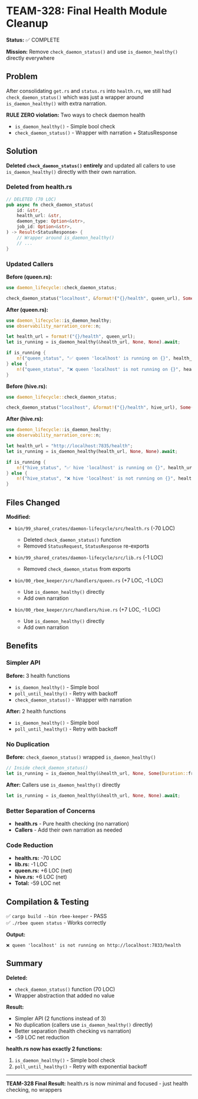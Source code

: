 # TEAM-328: Final Health Module Cleanup

**Status:** ✅ COMPLETE

**Mission:** Remove `check_daemon_status()` and use `is_daemon_healthy()` directly everywhere

## Problem

After consolidating `get.rs` and `status.rs` into `health.rs`, we still had `check_daemon_status()` which was just a wrapper around `is_daemon_healthy()` with extra narration.

**RULE ZERO violation:** Two ways to check daemon health
- `is_daemon_healthy()` - Simple bool check
- `check_daemon_status()` - Wrapper with narration + StatusResponse

## Solution

**Deleted `check_daemon_status()` entirely** and updated all callers to use `is_daemon_healthy()` directly with their own narration.

### Deleted from health.rs

```rust
// DELETED (70 LOC)
pub async fn check_daemon_status(
    id: &str,
    health_url: &str,
    daemon_type: Option<&str>,
    job_id: Option<&str>,
) -> Result<StatusResponse> {
    // Wrapper around is_daemon_healthy()
    // ...
}
```

### Updated Callers

**Before (queen.rs):**
```rust
use daemon_lifecycle::check_daemon_status;

check_daemon_status("localhost", &format!("{}/health", queen_url), Some("queen"), None).await?;
```

**After (queen.rs):**
```rust
use daemon_lifecycle::is_daemon_healthy;
use observability_narration_core::n;

let health_url = format!("{}/health", queen_url);
let is_running = is_daemon_healthy(&health_url, None, None).await;

if is_running {
    n!("queen_status", "✅ queen 'localhost' is running on {}", health_url);
} else {
    n!("queen_status", "❌ queen 'localhost' is not running on {}", health_url);
}
```

**Before (hive.rs):**
```rust
use daemon_lifecycle::check_daemon_status;

check_daemon_status("localhost", &format!("{}/health", hive_url), Some("hive"), None).await?;
```

**After (hive.rs):**
```rust
use daemon_lifecycle::is_daemon_healthy;
use observability_narration_core::n;

let health_url = "http://localhost:7835/health";
let is_running = is_daemon_healthy(health_url, None, None).await;

if is_running {
    n!("hive_status", "✅ hive 'localhost' is running on {}", health_url);
} else {
    n!("hive_status", "❌ hive 'localhost' is not running on {}", health_url);
}
```

## Files Changed

**Modified:**
- `bin/99_shared_crates/daemon-lifecycle/src/health.rs` (-70 LOC)
  - Deleted `check_daemon_status()` function
  - Removed `StatusRequest`, `StatusResponse` re-exports
  
- `bin/99_shared_crates/daemon-lifecycle/src/lib.rs` (-1 LOC)
  - Removed `check_daemon_status` from exports
  
- `bin/00_rbee_keeper/src/handlers/queen.rs` (+7 LOC, -1 LOC)
  - Use `is_daemon_healthy()` directly
  - Add own narration
  
- `bin/00_rbee_keeper/src/handlers/hive.rs` (+7 LOC, -1 LOC)
  - Use `is_daemon_healthy()` directly
  - Add own narration

## Benefits

### Simpler API
**Before:** 3 health functions
- `is_daemon_healthy()` - Simple bool
- `poll_until_healthy()` - Retry with backoff
- `check_daemon_status()` - Wrapper with narration

**After:** 2 health functions
- `is_daemon_healthy()` - Simple bool
- `poll_until_healthy()` - Retry with backoff

### No Duplication
**Before:** `check_daemon_status()` wrapped `is_daemon_healthy()`
```rust
// Inside check_daemon_status()
let is_running = is_daemon_healthy(&health_url, None, Some(Duration::from_secs(5))).await;
```

**After:** Callers use `is_daemon_healthy()` directly
```rust
let is_running = is_daemon_healthy(&health_url, None, None).await;
```

### Better Separation of Concerns
- **health.rs** - Pure health checking (no narration)
- **Callers** - Add their own narration as needed

### Code Reduction
- **health.rs:** -70 LOC
- **lib.rs:** -1 LOC
- **queen.rs:** +6 LOC (net)
- **hive.rs:** +6 LOC (net)
- **Total:** -59 LOC net

## Compilation & Testing

✅ `cargo build --bin rbee-keeper` - PASS  
✅ `./rbee queen status` - Works correctly

**Output:**
```
❌ queen 'localhost' is not running on http://localhost:7833/health
```

## Summary

**Deleted:**
- `check_daemon_status()` function (70 LOC)
- Wrapper abstraction that added no value

**Result:**
- Simpler API (2 functions instead of 3)
- No duplication (callers use `is_daemon_healthy()` directly)
- Better separation (health checking vs narration)
- -59 LOC net reduction

**health.rs now has exactly 2 functions:**
1. `is_daemon_healthy()` - Simple bool check
2. `poll_until_healthy()` - Retry with exponential backoff

---

**TEAM-328 Final Result:** health.rs is now minimal and focused - just health checking, no wrappers
